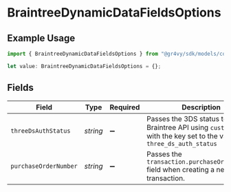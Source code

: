 # BraintreeDynamicDataFieldsOptions

## Example Usage

```typescript
import { BraintreeDynamicDataFieldsOptions } from "@gr4vy/sdk/models/components";

let value: BraintreeDynamicDataFieldsOptions = {};
```

## Fields

| Field                                                                                                                   | Type                                                                                                                    | Required                                                                                                                | Description                                                                                                             | Example                                                                                                                 |
| ----------------------------------------------------------------------------------------------------------------------- | ----------------------------------------------------------------------------------------------------------------------- | ----------------------------------------------------------------------------------------------------------------------- | ----------------------------------------------------------------------------------------------------------------------- | ----------------------------------------------------------------------------------------------------------------------- |
| `threeDsAuthStatus`                                                                                                     | *string*                                                                                                                | :heavy_minus_sign:                                                                                                      | Passes the 3DS status to the Braintree API using `customFields` with the key set to the value of `three_ds_auth_status` | threeDStatus                                                                                                            |
| `purchaseOrderNumber`                                                                                                   | *string*                                                                                                                | :heavy_minus_sign:                                                                                                      | Passes the `transaction.purchaseOrderNumber` field when creating a new transaction.                                     | po-12345                                                                                                                |